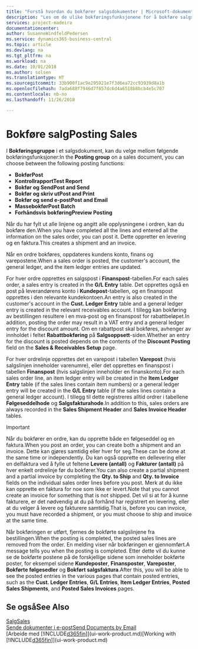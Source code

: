 ```yaml
---
title: "Forstå hvordan du bokfører salgsdokumenter | Microsoft-dokumentasjon"
description: "Les om de ulike bokføringsfunksjonene for å bokføre salgsdokumenter."
services: project-madeira
documentationcenter: 
author: SusanneWindfeldPedersen
ms.service: dynamics365-business-central
ms.topic: article
ms.devlang: na
ms.tgt_pltfrm: na
ms.workload: na
ms.date: 10/01/2018
ms.author: solsen
ms.translationtype: HT
ms.sourcegitcommit: 33b900f1ac9e295921e7f3d6ea72cc93939d8a1b
ms.openlocfilehash: 7ada688f7946d7f857dc6d4a6518b8bcb4e5c707
ms.contentlocale: nb-no
ms.lasthandoff: 11/26/2018

---
```

# <a name="posting-sales"></a><span data-ttu-id="dfb7f-103">Bokføre salg</span><span class="sxs-lookup"><span data-stu-id="dfb7f-103">Posting Sales</span></span>
<span data-ttu-id="dfb7f-104">I **Bokføringsgruppe** i et salgsdokument, kan du velge mellom følgende bokføringsfunksjoner:</span><span class="sxs-lookup"><span data-stu-id="dfb7f-104">In the **Posting group** on a sales document, you can choose between the following posting functions:</span></span>

* <span data-ttu-id="dfb7f-105">**Bokfør**</span><span class="sxs-lookup"><span data-stu-id="dfb7f-105">**Post**</span></span>
* <span data-ttu-id="dfb7f-106">**Kontrollrapport**</span><span class="sxs-lookup"><span data-stu-id="dfb7f-106">**Test Report**</span></span>
* <span data-ttu-id="dfb7f-107">**Bokfør og Send**</span><span class="sxs-lookup"><span data-stu-id="dfb7f-107">**Post and Send**</span></span>
* <span data-ttu-id="dfb7f-108">**Bokfør og skriv ut**</span><span class="sxs-lookup"><span data-stu-id="dfb7f-108">**Post and Print**</span></span>
* <span data-ttu-id="dfb7f-109">**Bokfør og send e-post**</span><span class="sxs-lookup"><span data-stu-id="dfb7f-109">**Post and Email**</span></span>
* <span data-ttu-id="dfb7f-110">**Massebokfør**</span><span class="sxs-lookup"><span data-stu-id="dfb7f-110">**Post Batch**</span></span>
* <span data-ttu-id="dfb7f-111">**Forhåndsvis bokføring**</span><span class="sxs-lookup"><span data-stu-id="dfb7f-111">**Preview Posting**</span></span>

<span data-ttu-id="dfb7f-112">Når du har fylt ut alle linjene og angitt alle opplysningene i ordren, kan du bokføre den.</span><span class="sxs-lookup"><span data-stu-id="dfb7f-112">When you have completed all the lines and entered all the information on the sales order, you can post it.</span></span> <span data-ttu-id="dfb7f-113">Dette oppretter en levering og en faktura.</span><span class="sxs-lookup"><span data-stu-id="dfb7f-113">This creates a shipment and an invoice.</span></span>

<span data-ttu-id="dfb7f-114">Når en ordre bokføres, oppdateres kundens konto, finans og varepostene.</span><span class="sxs-lookup"><span data-stu-id="dfb7f-114">When a sales order is posted, the customer's account, the general ledger, and the item ledger entries are updated.</span></span>

<span data-ttu-id="dfb7f-115">For hver ordre opprettes en salgspost i **Finanspost**-tabellen.</span><span class="sxs-lookup"><span data-stu-id="dfb7f-115">For each sales order, a sales entry is created in the **G/L Entry** table.</span></span> <span data-ttu-id="dfb7f-116">Det opprettes også en post på leverandørens konto i **Kundepost**-tabellen, og en finanspost opprettes i den relevante kundekontoen.</span><span class="sxs-lookup"><span data-stu-id="dfb7f-116">An entry is also created in the customer's account in the **Cust. Ledger Entry** table and a general ledger entry is created in the relevant receivables account.</span></span> <span data-ttu-id="dfb7f-117">I tillegg kan bokføring av bestillingen resultere i en mva-post og en finanspost for rabattbeløpet.</span><span class="sxs-lookup"><span data-stu-id="dfb7f-117">In addition, posting the order may result in a VAT entry and a general ledger entry for the discount amount.</span></span> <span data-ttu-id="dfb7f-118">Om en rabattpost skal bokføres, avhenger av innholdet i feltet **Rabattbokføring** på **Salgsoppsett**-siden.</span><span class="sxs-lookup"><span data-stu-id="dfb7f-118">Whether an entry for the discount is posted depends on the contents of the **Discount Posting** field on the **Sales & Receivables Setup** page.</span></span>

<span data-ttu-id="dfb7f-119">For hver ordrelinje opprettes det en varepost i tabellen **Varepost** (hvis salgslinjen inneholder varenumre), eller det opprettes en finanspost i tabellen **Finanspost** (hvis salgslinjen inneholder en finanskonto).</span><span class="sxs-lookup"><span data-stu-id="dfb7f-119">For each sales order line, an item ledger entry will be created in the **Item Ledger Entry** table (if the sales lines contain item numbers) or a general ledger entry will be created in the **G/L Entry** table (if the sales lines contain a general ledger account).</span></span> <span data-ttu-id="dfb7f-120">I tillegg til dette registreres alltid ordrer i tabellene **Følgeseddelhode** og **Salgsfakturahode**.</span><span class="sxs-lookup"><span data-stu-id="dfb7f-120">In addition to this, sales orders are always recorded in the **Sales Shipment Header** and **Sales Invoice Header** tables.</span></span>

> [!IMPORTANT]  
>   <span data-ttu-id="dfb7f-121">Når du bokfører en ordre, kan du opprette både en følgeseddel og en faktura.</span><span class="sxs-lookup"><span data-stu-id="dfb7f-121">When you post an order, you can create both a shipment and an invoice.</span></span> <span data-ttu-id="dfb7f-122">Dette kan gjøres samtidig eller hver for seg.</span><span class="sxs-lookup"><span data-stu-id="dfb7f-122">These can be done at the same time or independently.</span></span> <span data-ttu-id="dfb7f-123">Du kan også opprette en dellevering eller en delfaktura ved å fylle ut feltene **Levere (antall)** og **Fakturer (antall)** på hver enkelt ordrelinje før du bokfører.</span><span class="sxs-lookup"><span data-stu-id="dfb7f-123">You can also create a partial shipment and a partial invoice by completing the **Qty. to Ship** and **Qty. to Invoice** fields on the individual sales order lines before you post.</span></span> <span data-ttu-id="dfb7f-124">Merk at du ikke kan opprette en faktura for noe som ikke er levert.</span><span class="sxs-lookup"><span data-stu-id="dfb7f-124">Note that you cannot create an invoice for something that is not shipped.</span></span> <span data-ttu-id="dfb7f-125">Det vil si at for å kunne fakturere, er det nødvendig at du på forhånd har registrert en levering, eller at du velger å levere og fakturere samtidig.</span><span class="sxs-lookup"><span data-stu-id="dfb7f-125">That is, before you can invoice, you must have recorded a shipment, or you must choose to ship and invoice at the same time.</span></span>

<span data-ttu-id="dfb7f-126">Når bokføringen er utført, fjernes de bokførte salgslinjene fra bestillingen.</span><span class="sxs-lookup"><span data-stu-id="dfb7f-126">When the posting is completed, the posted sales lines are removed from the order.</span></span> <span data-ttu-id="dfb7f-127">En melding viser når bokføringen er gjennomført.</span><span class="sxs-lookup"><span data-stu-id="dfb7f-127">A message tells you when the posting is completed.</span></span> <span data-ttu-id="dfb7f-128">Etter dette vil du kunne se de bokførte postene på de forskjellige sidene som inneholder bokførte poster, for eksempel sidene **Kundeposter**, **Finansposter**, **Vareposter**, **Bokførte følgesedler** og **Bokført salgsfaktura**.</span><span class="sxs-lookup"><span data-stu-id="dfb7f-128">After this, you will be able to see the posted entries in the various pages that contain posted entries, such as the **Cust. Ledger Entries**, **G/L Entries**, **Item Ledger Entries**, **Posted Sales Shipments**, and **Posted Sales Invoices** pages.</span></span>

## <a name="see-also"></a><span data-ttu-id="dfb7f-129">Se også</span><span class="sxs-lookup"><span data-stu-id="dfb7f-129">See Also</span></span>
[<span data-ttu-id="dfb7f-130">Salg</span><span class="sxs-lookup"><span data-stu-id="dfb7f-130">Sales</span></span>](sales-manage-sales.md)  
[<span data-ttu-id="dfb7f-131">Sende dokumenter i e-post</span><span class="sxs-lookup"><span data-stu-id="dfb7f-131">Send Documents by Email</span></span>](ui-how-send-documents-email.md)  
<span data-ttu-id="dfb7f-132">[Arbeide med [!INCLUDE[d365fin](includes/d365fin_md.md)]](ui-work-product.md)</span><span class="sxs-lookup"><span data-stu-id="dfb7f-132">[Working with [!INCLUDE[d365fin](includes/d365fin_md.md)]](ui-work-product.md)</span></span>


